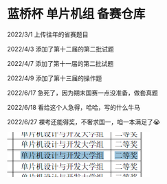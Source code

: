 # 蓝桥杯 单片机组 备赛仓库
2022/3/1 上传往年的省赛题目

2022/4/3 添加了第十二届的第二批试题

2022/4/7 添加了第十一届的第二批试题

2022/4/9 添加了第十三届的操作题

2022/6/17 急死了，因为期末国赛一点没准备，做套真题

2022/6/18 看给这个人急得，哈哈，写的什么牛马

2022/6/27 裸考还能得奖，不奢求国一，咱一本满足了😭

![](./QQ%E6%88%AA%E5%9B%BE20220627173811.png)
